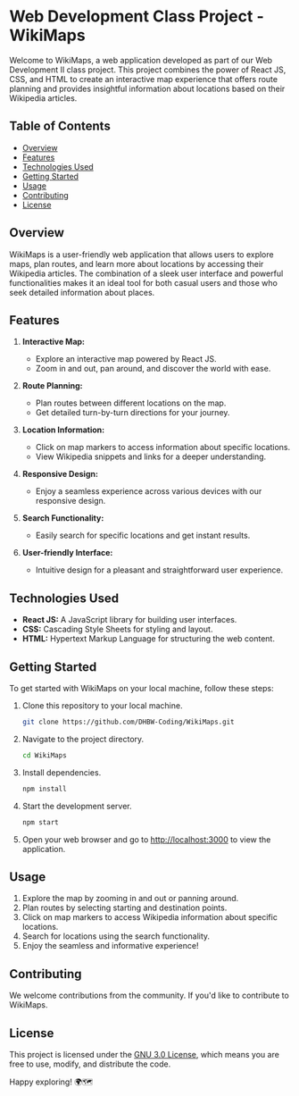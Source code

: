 # Web Development Class Project - WikiMaps

Welcome to WikiMaps, a web application developed as part of our Web Development II class project. This project combines the power of React JS, CSS, and HTML to create an interactive map experience that offers route planning and provides insightful information about locations based on their Wikipedia articles.

## Table of Contents

- [Overview](#overview)
- [Features](#features)
- [Technologies Used](#technologies-used)
- [Getting Started](#getting-started)
- [Usage](#usage)
- [Contributing](#contributing)
- [License](#license)

## Overview

WikiMaps is a user-friendly web application that allows users to explore maps, plan routes, and learn more about locations by accessing their Wikipedia articles. The combination of a sleek user interface and powerful functionalities makes it an ideal tool for both casual users and those who seek detailed information about places.

## Features

1. **Interactive Map:**
   - Explore an interactive map powered by React JS.
   - Zoom in and out, pan around, and discover the world with ease.

2. **Route Planning:**
   - Plan routes between different locations on the map.
   - Get detailed turn-by-turn directions for your journey.

3. **Location Information:**
   - Click on map markers to access information about specific locations.
   - View Wikipedia snippets and links for a deeper understanding.

4. **Responsive Design:**
   - Enjoy a seamless experience across various devices with our responsive design.

5. **Search Functionality:**
   - Easily search for specific locations and get instant results.

6. **User-friendly Interface:**
   - Intuitive design for a pleasant and straightforward user experience.

## Technologies Used

- **React JS:** A JavaScript library for building user interfaces.
- **CSS:** Cascading Style Sheets for styling and layout.
- **HTML:** Hypertext Markup Language for structuring the web content.

## Getting Started

To get started with WikiMaps on your local machine, follow these steps:

1. Clone this repository to your local machine.
   ```bash
   git clone https://github.com/DHBW-Coding/WikiMaps.git
   ```

2. Navigate to the project directory.
   ```bash
   cd WikiMaps
   ```

3. Install dependencies.
   ```bash
   npm install
   ```

4. Start the development server.
   ```bash
   npm start
   ```

5. Open your web browser and go to [http://localhost:3000](http://localhost:3000) to view the application.

## Usage

1. Explore the map by zooming in and out or panning around.
2. Plan routes by selecting starting and destination points.
3. Click on map markers to access Wikipedia information about specific locations.
4. Search for locations using the search functionality.
5. Enjoy the seamless and informative experience!

## Contributing

We welcome contributions from the community. If you'd like to contribute to WikiMaps.

## License

This project is licensed under the [GNU 3.0 License](LICENSE), which means you are free to use, modify, and distribute the code.

Happy exploring! 🌍🗺️
